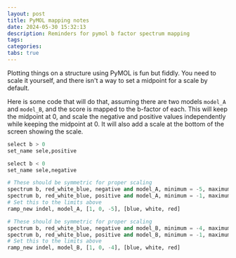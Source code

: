 ```yaml
---
layout: post
title: PyMOL mapping notes
date: 2024-05-30 15:32:13
description: Reminders for pymol b factor spectrum mapping
tags:
categories:
tabs: true
---
```


Plotting things on a structure using PyMOL is fun but fiddly. You need to scale it yourself, and there isn't a way to set a midpoint for a scale by default.

Here is some code that will do that, assuming there are two models `model_A` and `model_B`, and the score is mapped to the b-factor of each. This will keep the midpoint at 0, and scale the negative and positive values independently while keeping the midpoint at 0. It will also add a scale at the bottom of the screen showing the scale.

```python
select b > 0
set_name sele,positive

select b < 0
set_name sele,negative

# These should be symmetric for proper scaling
spectrum b, red_white_blue, negative and model_A, minimum = -5, maximum = 5
spectrum b, red_white_blue, positive and model_A, minimum = -1, maximum = 1
# Set this to the limits above
ramp_new indel, model_A, [1, 0, -5], [blue, white, red]

# These should be symmetric for proper scaling
spectrum b, red_white_blue, negative and model_B, minimum = -4, maximum = 4
spectrum b, red_white_blue, positive and model_B, minimum = -1, maximum = 1
# Set this to the limits above
ramp_new indel, model_B, [1, 0, -4], [blue, white, red]
```
